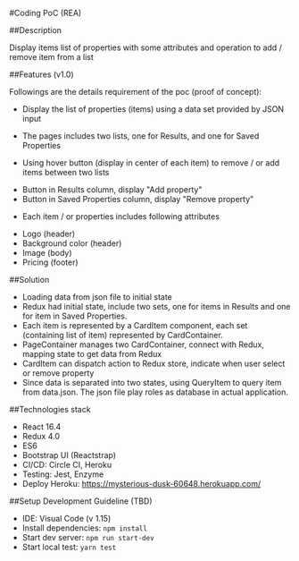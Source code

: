 #Coding PoC (REA)

##Description

Display items list of properties with some attributes and operation to add / remove item from a list

##Features (v1.0)

Followings are the details requirement of the poc (proof of concept):

- Display the list of properties (items) using a data set provided by JSON input

- The pages includes two lists, one for Results, and one for Saved Properties

- Using hover button (display in center of each item) to remove / or add items between two lists
+ Button in Results column, display "Add property"
+ Button in Saved Properties column, display "Remove property"

- Each item / or properties includes following attributes
+ Logo (header)
+ Background color (header)
+ Image (body)
+ Pricing (footer)

##Solution

- Loading data from json file to initial state
- Redux had initial state, include two sets, one for items in Results and one for item in Saved Properties. 
- Each item is represented by a CardItem component, each set (containing list of item) represented by CardContainer.
- PageContainer manages two CardContainer, connect with Redux, mapping state to get data from Redux
- CardItem can dispatch action to Redux store, indicate when user select or remove property
- Since data is separated into two states, using QueryItem to query item from data.json. The json file play roles as database in actual application.

##Technologies stack

- React 16.4
- Redux 4.0
- ES6
- Bootstrap UI (Reactstrap)
- CI/CD: Circle CI, Heroku
- Testing: Jest, Enzyme
- Deploy Heroku: https://mysterious-dusk-60648.herokuapp.com/

##Setup Development Guideline (TBD)

- IDE: Visual Code (v 1.15)
- Install dependencies: `npm install`
- Start dev server: `npm run start-dev`
- Start local test: `yarn test`
